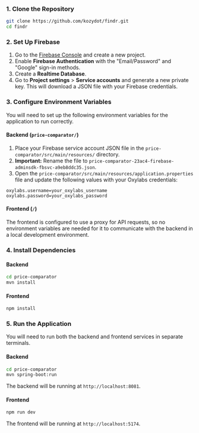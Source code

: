 ### 1. Clone the Repository

```bash
git clone https://github.com/kozydot/findr.git
cd findr
```

### 2. Set Up Firebase

1.  Go to the [Firebase Console](https://console.firebase.google.com/) and create a new project.
2.  Enable **Firebase Authentication** with the "Email/Password" and "Google" sign-in methods.
3.  Create a **Realtime Database**.
4.  Go to **Project settings** > **Service accounts** and generate a new private key. This will download a JSON file with your Firebase credentials.

### 3. Configure Environment Variables

You will need to set up the following environment variables for the application to run correctly.

#### Backend (`price-comparator/`)

1.  Place your Firebase service account JSON file in the `price-comparator/src/main/resources/` directory.
2.  **Important:** Rename the file to `price-comparator-23ac4-firebase-adminsdk-fbsvc-a9eb8ddc35.json`.
3.  Open the `price-comparator/src/main/resources/application.properties` file and update the following values with your Oxylabs credentials:

```properties
oxylabs.username=your_oxylabs_username
oxylabs.password=your_oxylabs_password
```

#### Frontend (`/`)

The frontend is configured to use a proxy for API requests, so no environment variables are needed for it to communicate with the backend in a local development environment.

### 4. Install Dependencies

#### Backend

```bash
cd price-comparator
mvn install
```

#### Frontend

```bash
npm install
```

### 5. Run the Application

You will need to run both the backend and frontend services in separate terminals.

#### Backend

```bash
cd price-comparator
mvn spring-boot:run
```

The backend will be running at `http://localhost:8081`.

#### Frontend

```bash
npm run dev
```

The frontend will be running at `http://localhost:5174`.